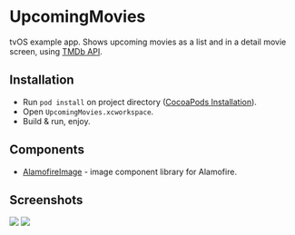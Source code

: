 # UpcomingMovies
tvOS example app. Shows upcoming movies as a list and in a detail movie screen, using [TMDb API](https://www.themoviedb.org/?language=en).

## Installation
- Run `pod install` on project directory ([CocoaPods Installation](https://guides.cocoapods.org/using/getting-started.html)).
- Open `UpcomingMovies.xcworkspace`.
- Build & run, enjoy.

## Components
- [AlamofireImage](https://github.com/Alamofire/AlamofireImage) - image component library for Alamofire.

## Screenshots
<img src="https://github.com/vanyaland/UpcomingMovies/blob/master/Screenshots/movies.png">
<img src="https://github.com/vanyaland/UpcomingMovies/blob/master/Screenshots/detail.png">

